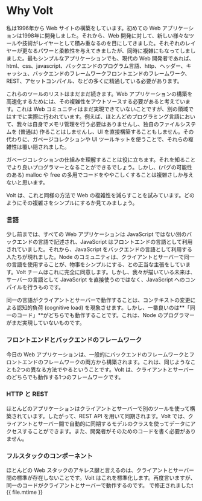 # Why Volt

私は1996年から Web サイトの構築をしています。初めての Web アプリケーションは1998年に開発しました。それから、Web 開発に対して、新しい様々なツールや技術がレイヤーとして積み重なるのを目にしてきました。それぞれのレイヤーが更なるパワーと柔軟性を与えてきましたが、同時に複雑にもなってしましました。最もシンプルなアプリケーションでも、現代の Web 開発者であれば、html、css、javascript、バックエンドのプログラム言語、http、ヘッダー、キャッシュ、バックエンドのフレームワークフロントエンドのフレームワーク、REST、アセットコンパイル、などの多くに精通している必要があります。

これらのツールのリストはまだまだ続きます。Web アプリケーションの構築を高速化するためには、その複雑性をアウトソースする必要があると考えています。これは Web コミュニティはまだ実現できていないことですが、別の領域ではすでに実際に行われています。例えば、ほとんどのプログラミング言語において、我々は自身でメモリ管理を行う必要はありませんし、独自のファイルシステムを (普通は) 作ることはしませんし、UI を直接構築することもしません。その代わりに、ガベージコレクションや UI ツールキットを使うことで、それらの複雑性は覆い隠されました。

ガベージコレクションの仕組みを理解することは役に立ちます。それを知ることでより良いプログラマーとなることができるでしょう。しかし、(バグの可能性のある) malloc や free の多用でコードをややこしくすることは複雑さしか与えないと思います。

Volt は、これと同様の方法で Web の複雑性を減らすことを試みています。どのようにその複雑さをシンプルにするか見てみましょう。

### 言語

少し前までは、すべての Web アプリケーションは JavaScript ではない別のバックエンドの言語で記述され、JavaScript はフロントエンドの言語として利用されていました。それから、JavaScript をバックエンドの言語として利用する人たちが現れました。Node のコミュニティは、クライアントとサーバーで同一の言語を使用することが、物事をシンプルにする、との正当な主張をしています。Volt チームはこれに完全に同意します。しかし、我々が描いている未来は、サーバーの言語として JavaScript を直接使うのではなく、JavaScript へのコンパイルを行うものです。

同一の言語がクライアントとサーバーで動作することは、コンテキストの変更による認知的負荷 (cognitive load) を現象させます。しかし、一番良いのは**「同一のコード」**がどちらでも動作することです。これは、Node のプログラマーがまだ実現していないものです。

### フロントエンドとバックエンドのフレームワーク

今日の Web アプリケーションは、一般的にバックエンドのフレームワークとフロントエンドのフレームワークの両方から構築されます。これは、同じようなことも2つの異なる方法でやるということです。Volt は、クライアントとサーバーのどちらでも動作する1つのフレームワークです。

### HTTP と REST

ほとんどのアプリケーションはクライアントとサーバーで別のツールを使って構築されています。したがって、REST API を用いて同期されます。Volt では、クライアントとサーバー間で自動的に同期するモデルのクラスを使ってデータにアクセスすることができます。また、開発者がそのためのコードを書く必要がありません。

### フルスタックのコンポーネント

ほとんどの Web スタックのアキレス腱と言えるのは、クライアントとサーバー間の標準が存在しないことです。Volt はこれを標準化します。再度言いますが、同一のコードがクライアントとサーバーで動作するのです。
で修正されましたt {{ file.mtime }}

